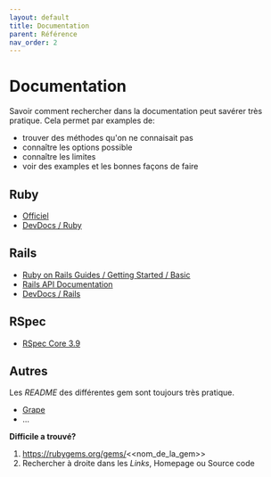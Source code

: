 ```yaml
---
layout: default
title: Documentation
parent: Référence
nav_order: 2
---
```


# Documentation

Savoir comment rechercher dans la documentation peut savérer très pratique. Cela permet par examples de:

* trouver des méthodes qu'on ne connaisait pas
* connaître les options possible
* connaître les limites
* voir des examples et les bonnes façons de faire

## Ruby

* [Officiel](https://docs.ruby-lang.org/en/2.6.0/)
* [DevDocs / Ruby](https://devdocs.io/ruby~2.6/)

## Rails

* [Ruby on Rails Guides / Getting Started / Basic](https://guides.rubyonrails.org/v5.2/)
* [Rails API Documentation](https://api.rubyonrails.org/v5.2/)
* [DevDocs / Rails](https://devdocs.io/rails~5.2/)

## RSpec

* [RSpec Core 3.9](https://relishapp.com/rspec/rspec-core/v/3-9/docs)

## Autres

Les _README_ des différentes gem sont toujours très pratique.

* [Grape](https://github.com/ruby-grape/grape)
* ...

**Difficile a trouvé?**

1. https://rubygems.org/gems/<<nom_de_la_gem>>
2. Rechercher à droite dans les _Links_, Homepage ou Source code

